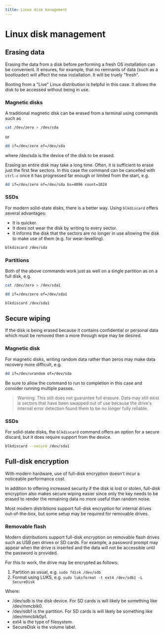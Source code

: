 ```yaml
---
title: Linux disk management
---
```


# Linux disk management

## Erasing data

Erasing the data from a disk before performing a fresh OS installation can be convenient. It ensures, for example, that no remnants of data (such as a bootloader) will affect the new installation. It will be truely "fresh".

Booting from a "Live" Linux distribution is helpful in this case. It allows the disk to be accessed without being in use.

### Magnetic disks

A traditional magnetic disk can be erased from a terminal using commands such as
```bash
cat /dev/zero > /dev/sda
```
or
```bash
dd if=/dev/zero of=/dev/sda
```
where /dev/sda is the device of the disk to be erased.

Erasing an entire disk may take a long time. Often, it is sufficient to erase just the first few sectors. In this case the command can be cancelled with `ctrl-c` once it has progressed far enough or limited from the start, e.g.
```bash
dd if=/dev/zero of=/dev/sda bs=4096 count=1024
```

### SSDs

For modern solid-state disks, there is a better way. Using `blkdiscard` offers several advantages:
* It is quicker.
* It does not wear the disk by writing to every sector.
* It informs the disk that the sectors are no longer in use allowing the disk to make use of them (e.g. for wear-levelling).

```bash
blkdiscard /dev/sda
```

### Partitions

Both of the above commands work just as well on a single partition as on a full disk, e.g.

```bash
cat /dev/zero > /dev/sda1
```
```bash
dd if=/dev/zero of=/dev/sda1
```
```bash
blkdiscard /dev/sda1
```

## Secure wiping

If the disk is being erased because it contains confidential or personal data which must be removed then a more through wipe may be desired.

### Magnetic disk

For magnetic disks, writing random data rather than zeros may make data recovery more difficult, e.g.
```bash
dd if=/dev/urandom of=/dev/sda
```
Be sure to allow the command to run to completion in this case and consider running multiple passes.
> Warning: This still does not guarantee full erasure. Data may still exist is sectors that have been swapped out of use because the drive's internal error detection found them to be no longer fully reliable.

### SSDs

For solid-state disks, the `blkdiscard` command offers an option for a secure discard, but it does require support from the device.
```bash
blkdiscard --secure /dev/sda1
```

## Full-disk encryption

With modern hardware, use of full-disk encryption doesn't incur a noticeable performance cost.

In addition to offering increased security if the disk is lost or stolen, full-disk encryption also makes secure wiping easier since only the key needs to be erased to render the remaining data no more useful than random noise.

Most modern distribtions support full-disk encryption for internal drives out-of-the-box, but some setup may be required for removable drives.

### Removable flash

Modern distributions support full-disk encryption on removable flash drives such as USB pen drives or SD cards. For example, a password prompt may appear when the drive is inserted and the data will not be accessible until the password is provided.

For this to work, the drive may be encrypted as follows:

1. Partition as usual, e.g. `sudo fdisk /dev/sdb`
1. Format using LUKS, e.g. `sudo luksformat -t ext4 /dev/sdb1 -L SecureDisk`

Where:
* /dev/sdb is the disk device. For SD cards is will likely be something like /dev/mmcblk0.
* /dev/sdb1 is the partition. For SD cards is will likely be something like /dev/mmcblk0p1.
* ext4 is the type of filesystem.
* SecureDisk is the volume label.
